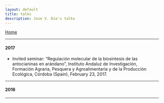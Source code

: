 ```yaml
---
layout: default
title: talks
description: Jose V. Die's talks
--- 
```

[Home](../index.html)
  
    
    
---

#### 2017  

* Invited seminar: “Regulación molecular de la biosíntesis de las antocianinas en arándano”, Instituto Andaluz de Investigación, Formación Agraria, Pesquera y Agroalimentaria y de la Producción Ecológica, Córdoba (Spain),  February 23, 2017.
---

#### 2016
  
---
